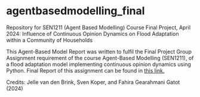# agentbasedmodelling_final
Repository for SEN1211 (Agent Based Modelling) Course Final Project, April 2024: Influence of Continuous Opinion Dynamics on Flood Adaptation within a Community of Households

This Agent-Based Model Report was written to fulfil the Final Project Group Assignment requirement of the course Agent-Based Modelling (SEN1211), of a flood adaptation model implementing continuous opinion dynamics using Python. Final Report of this assignment can be found in [this link.]([readme.com](https://drive.google.com/file/d/1cHbu76W5d0MGVHnvPVLnH3HuXpbkTnEb/view?usp=sharing))

Credits: 
Jelle van den Brink, Sven Koper, and Fahira Gearahmani Gatot (2024)

